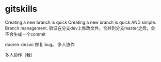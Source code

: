 # gitskills
Creating a new branch is quick
Creating a new branch is quick AND simple.
Branch management.
验证在分支dev上修改文件，合并到分支master之后，会不会生成一个commit

duoren xiezuo
修复 bug。
多人协作

多人协作（我）
